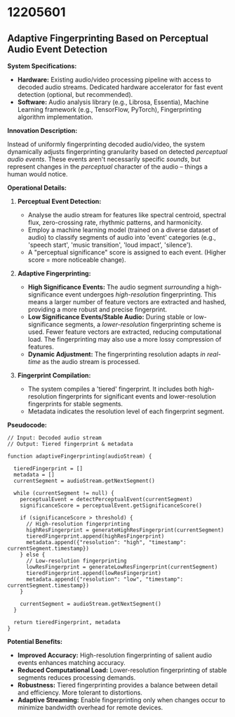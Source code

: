 # 12205601

## Adaptive Fingerprinting Based on Perceptual Audio Event Detection

**System Specifications:**

*   **Hardware:** Existing audio/video processing pipeline with access to decoded audio streams. Dedicated hardware accelerator for fast event detection (optional, but recommended).
*   **Software:**  Audio analysis library (e.g., Librosa, Essentia), Machine Learning framework (e.g., TensorFlow, PyTorch), Fingerprinting algorithm implementation.

**Innovation Description:**

Instead of uniformly fingerprinting decoded audio/video, the system dynamically adjusts fingerprinting granularity based on detected *perceptual audio events*.  These events aren't necessarily specific *sounds*, but represent changes in the *perceptual* character of the audio – things a human would notice.

**Operational Details:**

1.  **Perceptual Event Detection:**
    *   Analyse the audio stream for features like spectral centroid, spectral flux, zero-crossing rate, rhythmic patterns, and harmonicity.
    *   Employ a machine learning model (trained on a diverse dataset of audio) to classify segments of audio into 'event' categories (e.g., 'speech start', 'music transition', 'loud impact', 'silence').
    *   A "perceptual significance" score is assigned to each event. (Higher score = more noticeable change).

2.  **Adaptive Fingerprinting:**
    *   **High Significance Events:** The audio segment *surrounding* a high-significance event undergoes *high-resolution* fingerprinting. This means a larger number of feature vectors are extracted and hashed, providing a more robust and precise fingerprint.
    *   **Low Significance Events/Stable Audio:** During stable or low-significance segments, a *lower-resolution* fingerprinting scheme is used. Fewer feature vectors are extracted, reducing computational load.  The fingerprinting may also use a more lossy compression of features.
    *   **Dynamic Adjustment:** The fingerprinting resolution adapts *in real-time* as the audio stream is processed.

3.  **Fingerprint Compilation:**
    *   The system compiles a 'tiered' fingerprint. It includes both high-resolution fingerprints for significant events and lower-resolution fingerprints for stable segments.
    *   Metadata indicates the resolution level of each fingerprint segment.

**Pseudocode:**

```
// Input: Decoded audio stream
// Output: Tiered fingerprint & metadata

function adaptiveFingerprinting(audioStream) {

  tieredFingerprint = []
  metadata = []
  currentSegment = audioStream.getNextSegment()

  while (currentSegment != null) {
    perceptualEvent = detectPerceptualEvent(currentSegment)
    significanceScore = perceptualEvent.getSignificanceScore()

    if (significanceScore > threshold) {
      // High-resolution fingerprinting
      highResFingerprint = generateHighResFingerprint(currentSegment)
      tieredFingerprint.append(highResFingerprint)
      metadata.append({"resolution": "high", "timestamp": currentSegment.timestamp})
    } else {
      // Low-resolution fingerprinting
      lowResFingerprint = generateLowResFingerprint(currentSegment)
      tieredFingerprint.append(lowResFingerprint)
      metadata.append({"resolution": "low", "timestamp": currentSegment.timestamp})
    }

    currentSegment = audioStream.getNextSegment()
  }

  return tieredFingerprint, metadata
}
```

**Potential Benefits:**

*   **Improved Accuracy:** High-resolution fingerprinting of salient audio events enhances matching accuracy.
*   **Reduced Computational Load:** Lower-resolution fingerprinting of stable segments reduces processing demands.
*   **Robustness:** Tiered fingerprinting provides a balance between detail and efficiency.  More tolerant to distortions.
*   **Adaptive Streaming:** Enable fingerprinting only when changes occur to minimize bandwidth overhead for remote devices.